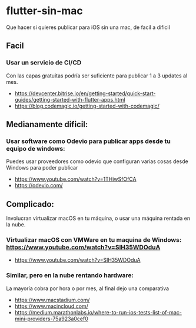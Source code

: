 # flutter-sin-mac
Que hacer si quieres publicar para iOS sin una mac, de facil a dificil

## Facil

### Usar un servicio de CI/CD  

Con las capas gratuitas podría ser suficiente para publicar 1 a 3 updates al mes.

- https://devcenter.bitrise.io/en/getting-started/quick-start-guides/getting-started-with-flutter-apps.html
- https://blog.codemagic.io/getting-started-with-codemagic/

## Medianamente dificil:

### Usar software como Odevio para publicar apps desde tu equipo de windows:

Puedes usar proveedores como odevio que configuran varias cosas desde Windows para poder publicar

- https://www.youtube.com/watch?v=1THiwSfOfCA
- https://odevio.com/


## Complicado:

Involucran virtualizar macOS en tu máquina, o usar una máquina rentada en la nube.

### Virtualizar macOS con VMWare en tu maquina de Windows: https://www.youtube.com/watch?v=SlH35WDOduA

- https://www.youtube.com/watch?v=SlH35WDOduA

### Similar, pero en la nube rentando hardware:

La mayoría cobra por hora o por mes, al final dejo una comparativa

- https://www.macstadium.com/
- https://www.macincloud.com/
- https://medium.marathonlabs.io/where-to-run-ios-tests-list-of-mac-mini-providers-75a923a0cef0
